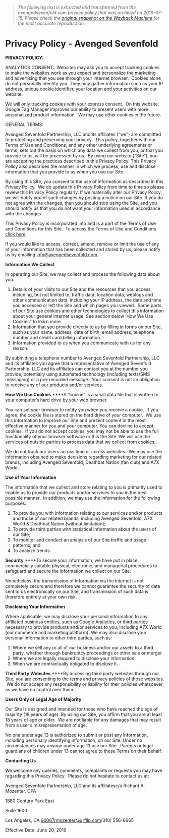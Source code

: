 > *The following text is extracted and transformed from the avengedsevenfold.com privacy policy that was archived on 2019-07-15. Please check the [original snapshot on the Wayback Machine](https://web.archive.org/web/20190715235556id_/https%3A//avengedsevenfold.com/privacy-policy) for the most accurate reproduction.*

# Privacy Policy - Avenged Sevenfold

**PRIVACY POLICY:**

ANALYTICS CONSENT:  Websites may ask you to accept tracking cookies to make the websites work as you expect and personalize the marketing and advertising that you see through your internet browser.  Cookies alone do not personally identify you. They may gather information such as your IP address, unique cookie identifier, your location and your activities on our website.

We will only tracking cookies with your express consent.  On this website, Google Tag Manager improves our ability to present users with more personalized product information.  We may use other cookies in the future.

GENERAL TERMS:

Avenged Sevenfold Partnership, LLC and its affiliates (“we”) are committed to protecting and preserving your privacy.  This policy, together with our Terms of Use and Conditions, and any other underlying agreements or terms, sets out the basis on which any data we collect from you, or that you provide to us, will be processed by us.  By using our website (“Site”), you are accepting the practices described in this Privacy Policy. This Privacy Policy also describes the manner in which we process, use and disclose information that you provide to us when you use our Site.

By using this Site, you consent to the use of information as described in this Privacy Policy.  We do update this Privacy Policy from time to time so please review this Privacy Policy regularly. If we materially alter our Privacy Policy, we will notify you of such changes by posting a notice on our Site. If you do not agree with the changes, then you should stop using the Site, and you should notify us that you do not want your information used in accordance with the changes.

This Privacy Policy is incorporated into and is a part of the Terms of Use and Conditions for this Site.  To access the Terms of Use and Conditions [click here](https://web.archive.org/terms-and-conditions).

If you would like to access, correct, amend, remove or limit the use of any of your information that has been collected and stored by us, please notify us by emailing [info@avengedsevenfold.com](mailto:info@avengedsevenfold.com).

**Information We Collect**

In operating our Site, we may collect and process the following data about you:

  1. Details of your visits to our Site and the resources that you access, including, but not limited to, traffic data, location data, weblogs and other communication data, including your IP address, the date and time you accessed or left the Site and which pages you viewed.  Some parts of our Site use cookies and other technologies to collect this information about your general internet usage. See section below ‘How We Use Cookies” to learn more.
  2. Information that you provide directly to us by filling in forms on our Site, such as your name, address, date of birth, email address, telephone number and credit card billing information.
  3. Information provided to us when you communicate with us for any reason.



By submitting a telephone number to Avenged Sevenfold Partnership, LLC and its affiliates you agree that a representative of Avenged Sevenfold Partnership, LLC and its affiliates can contact you at the number you provide, potentially using automated technology (including texts/SMS messaging) or a pre-recorded message.  Your consent is not an obligation to receive any of our products and/or services.

**How We Use Cookies** ****A “cookie” is a small data file that is written to your computer’s hard drive by your web browser.

You can set your browser to notify you when you receive a cookie.  If you agree, the cookie file is stored on the hard drive of your computer.  We use this information to improve our Site and present content in the most effective manner for you and your computer. You can decline to accept cookies.  If you do not accept cookies, you may not be able to use the full functionality of your browser software or this the Site. We will use the services of outside parties to process data that we collect from cookies.

We do not track our users across time or across websites.  We may use the information obtained to make decisions regarding marketing for our related brands, including Avenged Sevenfold, Deathbat Nation (fan club) and A7X World.

**Use of Your Information**

The information that we collect and store relating to you is primarily used to enable us to provide our products and/or services to you in the best possible manner.  In addition, we may use the information for the following purposes:

  1. To provide you with information relating to our services and/or products and those of our related brands, including Avenged Sevenfold, A7X World & Deathbat Nation (without limitation);
  2. To provide third parties with statistical information about the users of our Site;
  3. To monitor and conduct an analysis of our Site traffic and usage patterns; and
  4. To analyze trends.



**Security** ****To secure your information, we have put in place commercially suitable physical, electronic, and managerial procedures to safeguard and secure the information we collect on our Site.

Nonetheless, the transmission of information via the internet is not completely secure and therefore we cannot guarantee the security of data sent to us electronically on our Site, and transmission of such data is therefore entirely at your own risk.

**Disclosing Your Information**

Where applicable, we may disclose your personal information to any affiliated business entities, such as Google Analytics, or third parties necessary to provide products and/or services to you, including A7X World (our commerce and marketing platform). We may also disclose your personal information to other third parties, such as:

  1. Where we sell any or all of our business and/or our assets to a third party, whether through bankruptcy proceedings or other sale or merger.
  2. Where we are legally required to disclose your information.
  3. When we are contractually obligated to disclose it.



**Third Party Websites** ****By accessing third party websites through our Site, you are consenting to the terms and privacy policies of those websites.  We do not accept any responsibility or liability for their policies whatsoever as we have no control over them.

**Users Only of Legal Age of Majority**

Our Site is designed and intended for those who have reached the age of majority (18 years of age). By using our Site, you affirm that you are at least 18 years of age or older.  We are not liable for any damages that may result from a user’s misrepresentation of age.

No one under age 13 is authorized to submit or post any information, including personally identifying information, on our Site. Under no circumstances may anyone under age 13 use our Site.  Parents or legal guardians of children under 13 cannot agree to these Terms on their behalf.

**Contacting Us**

We welcome any queries, comments, complaints or requests you may have regarding this Privacy Policy.  Please do not hesitate to contact us at:

Avenged Sevenfold Partnership, LLC and its affiliatesc/o Richard A. Mozenter, CPA

1880 Century Park East

Suite 1600

Los Angeles, CA 90067rmozenter@grfllp.com(310) 556-6665

Effective Date: June 20, 2019
